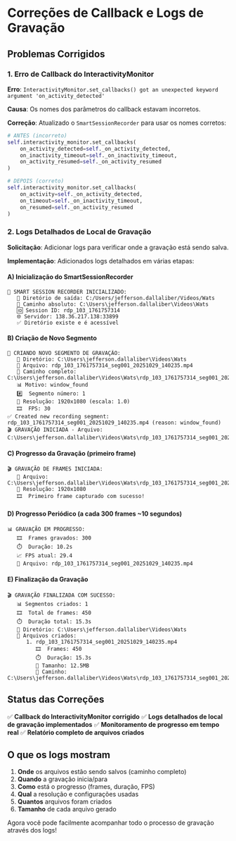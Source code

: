 # Correções de Callback e Logs de Gravação

## Problemas Corrigidos

### 1. Erro de Callback do InteractivityMonitor
**Erro**: `InteractivityMonitor.set_callbacks() got an unexpected keyword argument 'on_activity_detected'`

**Causa**: Os nomes dos parâmetros do callback estavam incorretos.

**Correção**: Atualizado o `SmartSessionRecorder` para usar os nomes corretos:
```python
# ANTES (incorreto)
self.interactivity_monitor.set_callbacks(
    on_activity_detected=self._on_activity_detected,
    on_inactivity_timeout=self._on_inactivity_timeout,
    on_activity_resumed=self._on_activity_resumed
)

# DEPOIS (correto)
self.interactivity_monitor.set_callbacks(
    on_activity=self._on_activity_detected,
    on_timeout=self._on_inactivity_timeout,
    on_resumed=self._on_activity_resumed
)
```

### 2. Logs Detalhados de Local de Gravação
**Solicitação**: Adicionar logs para verificar onde a gravação está sendo salva.

**Implementação**: Adicionados logs detalhados em várias etapas:

#### A) Inicialização do SmartSessionRecorder
```
🎥 SMART SESSION RECORDER INICIALIZADO:
   📁 Diretório de saída: C:/Users/jefferson.dallaliber/Videos/Wats
   🔗 Caminho absoluto: C:\Users\jefferson.dallaliber\Videos\Wats
   🆔 Session ID: rdp_103_1761757314
   🌐 Servidor: 138.36.217.138:33899
   ✅ Diretório existe e é acessível
```

#### B) Criação de Novo Segmento
```
🎥 CRIANDO NOVO SEGMENTO DE GRAVAÇÃO:
   📁 Diretório: C:\Users\jefferson.dallaliber\Videos\Wats
   📄 Arquivo: rdp_103_1761757314_seg001_20251029_140235.mp4
   🔗 Caminho completo: C:\Users\jefferson.dallaliber\Videos\Wats\rdp_103_1761757314_seg001_20251029_140235.mp4
   📊 Motivo: window_found
   #️⃣  Segmento número: 1
   📐 Resolução: 1920x1080 (escala: 1.0)
   🎞️  FPS: 30
✅ Created new recording segment: rdp_103_1761757314_seg001_20251029_140235.mp4 (reason: window_found)
🎬 GRAVAÇÃO INICIADA - Arquivo: C:\Users\jefferson.dallaliber\Videos\Wats\rdp_103_1761757314_seg001_20251029_140235.mp4
```

#### C) Progresso da Gravação (primeiro frame)
```
🎬 GRAVAÇÃO DE FRAMES INICIADA:
   📄 Arquivo: C:\Users\jefferson.dallaliber\Videos\Wats\rdp_103_1761757314_seg001_20251029_140235.mp4
   📐 Resolução: 1920x1080
   🎞️  Primeiro frame capturado com sucesso!
```

#### D) Progresso Periódico (a cada 300 frames ~10 segundos)
```
📊 GRAVAÇÃO EM PROGRESSO:
   🎞️  Frames gravados: 300
   ⏱️  Duração: 10.2s
   📈 FPS atual: 29.4
   📄 Arquivo: rdp_103_1761757314_seg001_20251029_140235.mp4
```

#### E) Finalização da Gravação
```
🎬 GRAVAÇÃO FINALIZADA COM SUCESSO:
   📊 Segmentos criados: 1
   🎞️  Total de frames: 450
   ⏱️  Duração total: 15.3s
   📁 Diretório: C:\Users\jefferson.dallaliber\Videos\Wats
   📄 Arquivos criados:
      1. rdp_103_1761757314_seg001_20251029_140235.mp4
         🎞️  Frames: 450
         ⏱️  Duração: 15.3s
         💾 Tamanho: 12.5MB
         🔗 Caminho: C:\Users\jefferson.dallaliber\Videos\Wats\rdp_103_1761757314_seg001_20251029_140235.mp4
```

## Status das Correções
✅ **Callback do InteractivityMonitor corrigido**
✅ **Logs detalhados de local de gravação implementados**
✅ **Monitoramento de progresso em tempo real**
✅ **Relatório completo de arquivos criados**

## O que os logs mostram
1. **Onde** os arquivos estão sendo salvos (caminho completo)
2. **Quando** a gravação inicia/para
3. **Como** está o progresso (frames, duração, FPS)
4. **Qual** a resolução e configurações usadas
5. **Quantos** arquivos foram criados
6. **Tamanho** de cada arquivo gerado

Agora você pode facilmente acompanhar todo o processo de gravação através dos logs!